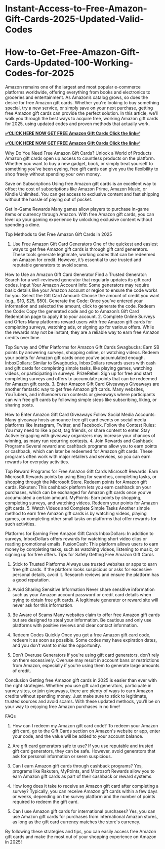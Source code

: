 # Instant-Access-to-Free-Amazon-Gift-Cards-2025-Updated-Valid-Codes
# How-to-Get-Free-Amazon-Gift-Cards-Updated-100-Working-Codes-for-2025
Amazon remains one of the largest and most popular e-commerce platforms worldwide, offering everything from books and electronics to groceries and entertainment. As Amazon’s catalog grows, so does the desire for free Amazon gift cards. Whether you're looking to buy something special, try a new service, or simply save on your next purchase, getting free Amazon gift cards can provide the perfect solution. In this article, we'll walk you through the best ways to acquire free, working Amazon gift cards for 2025, using updated codes and proven methods that actually work.

**[✅CLICK HERE NOW GET FREE Amazon Gift Cards Click the link✅](https://groupzone.xyz/amazon-gift-card/)**

**[✅CLICK HERE NOW GET FREE Amazon Gift Cards Click the link✅](https://groupzone.xyz/amazon-gift-card/)**

Why Do You Need Free Amazon Gift Cards?
Unlock a World of Products
Amazon gift cards open up access to countless products on the platform. Whether you want to buy a new gadget, book, or simply treat yourself to something you’ve been eyeing, free gift cards can give you the flexibility to shop freely without spending your own money.

Save on Subscriptions
Using free Amazon gift cards is an excellent way to offset the cost of subscriptions like Amazon Prime, Amazon Music, or Kindle Unlimited. You can get access to exclusive content and fast shipping without the hassle of paying out of pocket.

Get In-Game Rewards
Many games allow players to purchase in-game items or currency through Amazon. With free Amazon gift cards, you can level up your gaming experience by unlocking exclusive content without spending a dime.

Top Methods to Get Free Amazon Gift Cards in 2025
1. Use Free Amazon Gift Card Generators
One of the quickest and easiest ways to get free Amazon gift cards is through gift card generators. These tools generate legitimate, working codes that can be redeemed on Amazon for credit. However, it’s essential to use trusted and reputable generators to avoid scams.

How to Use an Amazon Gift Card Generator
Find a Trusted Generator: Search for a well-reviewed generator that regularly updates its gift card codes.
Input Your Amazon Account Info: Some generators may require basic details like your Amazon account or region to ensure the code works for you.
Select the Gift Card Amount: Choose the amount of credit you want (e.g., $10, $25, $50).
Generate the Code: Once you’ve entered your information and selected the amount, click to generate the code.
Redeem the Code: Copy the generated code and go to Amazon’s Gift Card Redemption page to apply it to your account.
2. Complete Online Surveys and Offers
Many platforms reward users with free Amazon gift cards for completing surveys, watching ads, or signing up for various offers. While the rewards may not be instant, they are a reliable way to earn free Amazon credits over time.

Top Survey and Offer Platforms for Amazon Gift Cards
Swagbucks: Earn SB points by answering surveys, shopping online, or watching videos. Redeem your points for Amazon gift cards once you’ve accumulated enough.
InboxDollars: Similar to Swagbucks, InboxDollars rewards users with cash and gift cards for completing simple tasks, like playing games, watching videos, or participating in surveys.
PrizeRebel: Sign up for free and start completing surveys and offers to accumulate points that can be redeemed for Amazon gift cards.
3. Enter Amazon Gift Card Giveaways
Giveaways are another fantastic way to get free Amazon gift cards. Many websites, YouTubers, and influencers run contests or giveaways where participants can win free gift cards by following simple steps like subscribing, liking, or sharing posts.

How to Enter Amazon Gift Card Giveaways
Follow Social Media Accounts: Many giveaway hosts announce free gift card events on social media platforms like Instagram, Twitter, and Facebook.
Follow the Contest Rules: You may need to like a post, tag friends, or share content to enter.
Stay Active: Engaging with giveaway organizers may increase your chances of winning, as many run recurring contests.
4. Join Rewards and Cashback Programs
Several reward and cashback programs allow you to earn points or cashback, which can later be redeemed for Amazon gift cards. These programs often work with major retailers and services, so you can earn rewards for everyday activities.

Top Reward Programs for Free Amazon Gift Cards
Microsoft Rewards: Earn Microsoft Rewards points by using Bing for searches, completing tasks, or shopping through the Microsoft Store. Redeem points for Amazon gift cards.
Rakuten: This cashback platform lets you earn cashback on your purchases, which can be exchanged for Amazon gift cards once you’ve accumulated a certain amount.
MyPoints: Earn points by shopping, completing surveys, and watching videos. Redeem your points for Amazon gift cards.
5. Watch Videos and Complete Simple Tasks
Another simple method to earn free Amazon gift cards is by watching videos, playing games, or completing other small tasks on platforms that offer rewards for such activities.

Platforms for Earning Free Amazon Gift Cards
InboxDollars: In addition to surveys, InboxDollars offers rewards for watching short video clips or reading promotional emails.
FusionCash: This platform allows users to earn money by completing tasks, such as watching videos, listening to music, or signing up for free offers.
Tips for Safely Getting Free Amazon Gift Cards
1. Stick to Trusted Platforms
Always use trusted websites or apps to earn free gift cards. If the platform looks suspicious or asks for excessive personal details, avoid it. Research reviews and ensure the platform has a good reputation.

2. Avoid Sharing Sensitive Information
Never share sensitive information such as your Amazon account password or credit card details when trying to obtain free gift cards. A legitimate generator or reward site will never ask for this information.

3. Be Aware of Scams
Many websites claim to offer free Amazon gift cards but are designed to steal your information. Be cautious and only use platforms with positive reviews and clear contact information.

4. Redeem Codes Quickly
Once you get a free Amazon gift card code, redeem it as soon as possible. Some codes may have expiration dates, and you don’t want to miss the opportunity.

5. Don’t Overuse Generators
If you're using gift card generators, don’t rely on them excessively. Overuse may result in account bans or restrictions from Amazon, especially if you're using them to generate large amounts of credit.

Conclusion
Getting free Amazon gift cards in 2025 is easier than ever with the right strategies. Whether you use gift card generators, participate in survey sites, or join giveaways, there are plenty of ways to earn Amazon credits without spending money. Just make sure to stick to legitimate, trusted sources and avoid scams. With these updated methods, you’ll be on your way to enjoying free Amazon purchases in no time!

FAQs
1. How can I redeem my Amazon gift card code?
To redeem your Amazon gift card, go to the Gift Cards section on Amazon's website or app, enter your code, and the value will be added to your account balance.

2. Are gift card generators safe to use?
If you use reputable and trusted gift card generators, they can be safe. However, avoid generators that ask for personal information or seem suspicious.

3. Can I earn Amazon gift cards through cashback programs?
Yes, programs like Rakuten, MyPoints, and Microsoft Rewards allow you to earn Amazon gift cards as part of their cashback or reward systems.

4. How long does it take to receive an Amazon gift card after completing a survey?
Typically, you can receive Amazon gift cards within a few days or weeks, depending on the survey platform and the number of points required to redeem the gift card.

5. Can I use Amazon gift cards for international purchases?
Yes, you can use Amazon gift cards for purchases from international Amazon stores, as long as the gift card currency matches the store's currency.

By following these strategies and tips, you can easily access free Amazon gift cards and make the most out of your shopping experience on Amazon in 2025!




